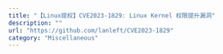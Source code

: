 ```yaml
---
title: "【Linux提权】CVE2023-1829: Linux Kernel 权限提升漏洞"
description: ""
url: "https://github.com/lanleft/CVE2023-1829"
category: "Miscellaneous"
---
```


